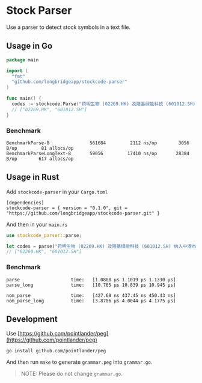# Stock Parser

Use a parser to detect stock symbols in a text file.

## Usage in Go

```go
package main

import (
  "fmt"
  "github.com/longbridgeapp/stockcode-parser"
)

func main() {
  codes := stockcode.Parse("药明生物 (02269.HK) 及隆基绿能科技 (601012.SH) 纳入中港市场首选名单。")
  // ["02269.HK", "601012.SH"]
}
```

### Benchmark

```
BenchmarkParse-8   	           561684	      2112 ns/op	    3056 B/op	      81 allocs/op
BenchmarkParseLongText-8   	   59056	     17410 ns/op	   28384 B/op	     617 allocs/op
```

## Usage in Rust

Add `stockcode-parser` in your `Cargo.toml`

```
[dependencies]
stockcode-parser = { version = "0.1.0", git = "https://github.com/longbridgeapp/stockcode-parser.git" }
```

And then in your `main.rs`

```rs
use stockcode_parser::parse;

let codes = parse("药明生物 (02269.HK) 及隆基绿能科技 (601012.SH) 纳入中港市场首选名单。");
// ["02269.HK", "601012.SH"]
```

### Benchmark

```
parse                   time:   [1.0808 µs 1.1019 µs 1.1330 µs]
parse_long              time:   [10.765 µs 10.839 µs 10.945 µs]

nom_parse               time:   [427.68 ns 437.45 ns 450.43 ns]
nom_parse_long          time:   [3.8786 µs 4.0044 µs 4.1775 µs]
```

## Development

Use [https://github.com/pointlander/peg](https://github.com/pointlander/peg)

```
go install github.com/pointlander/peg
```

And then run `make` to generate `grammar.peg` into `grammar.go`.

> NOTE: Please do not change `grammar.go`.
